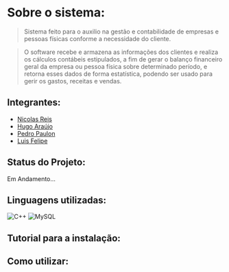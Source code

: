 # Sobre o sistema:
> Sistema feito para o auxilio na gestão e contabilidade de empresas e pessoas físicas conforme a necessidade do cliente. 

>O software recebe e armazena as informações dos clientes e realiza os cálculos contábeis estipulados, a fim de gerar o balanço financeiro geral da empresa ou pessoa física sobre determinado período, e retorna esses dados de forma estatística, podendo ser usado para gerir os gastos, receitas  e vendas.

## Integrantes:
- [Nicolas Reis](https://github.com/nicolasreisdev)
- [Hugo Araújo](https://github.com/hugoaraujo04)
- [Pedro Paulon](https://github.com/PPaulon)
- [Luis Felipe](https://github.com/LuisMartinsP)

## Status do Projeto:
 Em Andamento...

## Linguagens utilizadas:
 ![C++](https://img.shields.io/badge/C%2B%2B-00599C?style=for-the-badge&logo=c%2B%2B&logoColor=white)
 ![MySQL](https://img.shields.io/badge/MySQL-00000F?style=for-the-badge&logo=mysql&logoColor=white)

## Tutorial para a instalação:


## Como utilizar:

##
